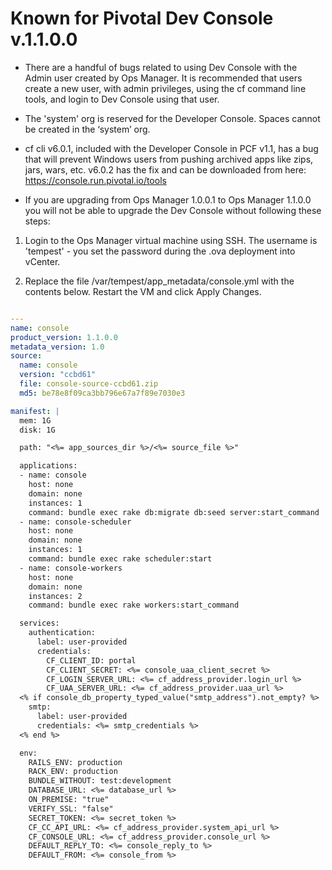 # Known for Pivotal Dev Console v.1.1.0.0

- There are a handful of bugs related to using Dev Console with the Admin user created by Ops Manager. It is recommended that users create a new user, with admin privileges, using the cf command line tools, and login to Dev Console using that user.

- The 'system' org is reserved for the Developer Console. Spaces cannot be created in the ‘system’ org.

- cf cli v6.0.1, included with the Developer Console in PCF v1.1, has a bug that will prevent Windows users from pushing archived apps like zips, jars, wars, etc. v6.0.2 has the fix and can be downloaded from here: https://console.run.pivotal.io/tools

- If you are upgrading from Ops Manager 1.0.0.1 to Ops Manager 1.1.0.0 you will not be able to upgrade the Dev Console without following these steps:

1. Login to the Ops Manager virtual machine using SSH. The username is 'tempest' - you set the password during the .ova deployment into vCenter.

1. Replace the file /var/tempest/app_metadata/console.yml with the contents below. Restart the VM and click Apply Changes.

```yaml

---
name: console
product_version: 1.1.0.0
metadata_version: 1.0
source:
  name: console
  version: "ccbd61"
  file: console-source-ccbd61.zip
  md5: be78e8f09ca3bb796e67a7f89e7030e3

manifest: |
  mem: 1G
  disk: 1G

  path: "<%= app_sources_dir %>/<%= source_file %>"

  applications:
  - name: console
    host: none
    domain: none
    instances: 1
    command: bundle exec rake db:migrate db:seed server:start_command
  - name: console-scheduler
    host: none
    domain: none
    instances: 1
    command: bundle exec rake scheduler:start
  - name: console-workers
    host: none
    domain: none
    instances: 2
    command: bundle exec rake workers:start_command

  services:
    authentication:
      label: user-provided
      credentials:
        CF_CLIENT_ID: portal
        CF_CLIENT_SECRET: <%= console_uaa_client_secret %>
        CF_LOGIN_SERVER_URL: <%= cf_address_provider.login_url %>
        CF_UAA_SERVER_URL: <%= cf_address_provider.uaa_url %>
  <% if console_db_property_typed_value("smtp_address").not_empty? %>
    smtp:
      label: user-provided
      credentials: <%= smtp_credentials %>
  <% end %>

  env:
    RAILS_ENV: production
    RACK_ENV: production
    BUNDLE_WITHOUT: test:development
    DATABASE_URL: <%= database_url %>
    ON_PREMISE: "true"
    VERIFY_SSL: "false"
    SECRET_TOKEN: <%= secret_token %>
    CF_CC_API_URL: <%= cf_address_provider.system_api_url %>
    CF_CONSOLE_URL: <%= cf_address_provider.console_url %>
    DEFAULT_REPLY_TO: <%= console_reply_to %>
    DEFAULT_FROM: <%= console_from %>

```


